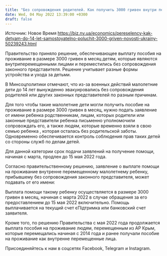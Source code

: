 ```yaml
---
title: "Без сопровождения родителей. Как получить 3000 гривен внутри перемещенным детям"
date: Wed, 04 May 2022 13:39:00 +0300
draft: false
---
```

Источник: Новое Время https://biz.nv.ua/economics/pereselency-kak-detyam-do-14-let-samostoyatelno-poluchit-3000-griven-novosti-ukrainy-50239243.html


Правительство приняло решение, обеспечивающее выплату пособия на проживание в размере 3000 гривен в месяц детям, которые являются внутриперемещенными лицами и переместились без сопровождения законного представителя. Решение учитывает разные формы устройства и ухода за детьми.

В Минсоцполитики отмечают, что из-за военных действий малолетние дети до 14 лет вынужденно эвакуировались без сопровождения родителей или других законных представителей по разным причинам.

Для того чтобы такие малолетние дети могли получить пособие на проживание в размере 3000 гривен в месяц, нужно подать заявление от имени ребенка родственникам, лицам, которых родители или законные представители ребенка письменно уполномочили сопровождать его, а также людям, которые временно взяли в свою семью ребенка , которая осталась без родительской заботы. Одновременно обеспечивается контроль соблюдения прав таких детей со стороны служб по делам детей.

Для данной категории срок подачи заявлений на получение помощи, начиная с марта, продлен до 15 мая 2022 года.

Согласно правительственному решению, заявление о выплате помощи на проживание внутренне перемещенному малолетнему ребенку, прибывшему без сопровождения законного представителя, может подавать от его имени:

Выплата помощи такому ребенку осуществляется в размере 3000 гривен в месяц, начиная с марта 2022 в случае обращения за его предоставлением до 15 мая 2022 включительно. Помощь выплачивается на текущий счет єПідтримка или банковский счет заявителя.

Кроме того, по решению Правительства с мая 2022 года продолжается выплата пособия на проживание людям, перемещенным из АР Крым, которые перемещались начиная с 2014 года и ранее получали пособие на проживание как внутренне перемещенные лица.

Присоединяйтесь к нам в соцсетях Facebook, Telegram и Instagram.
